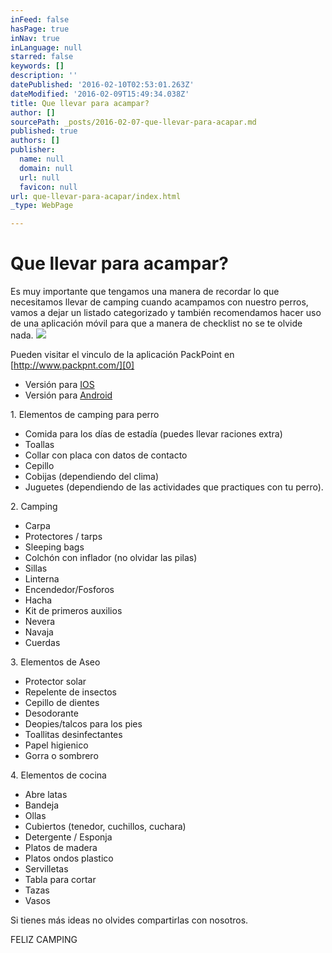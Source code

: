```yaml
---
inFeed: false
hasPage: true
inNav: true
inLanguage: null
starred: false
keywords: []
description: ''
datePublished: '2016-02-10T02:53:01.263Z'
dateModified: '2016-02-09T15:49:34.038Z'
title: Que llevar para acampar?
author: []
sourcePath: _posts/2016-02-07-que-llevar-para-acapar.md
published: true
authors: []
publisher:
  name: null
  domain: null
  url: null
  favicon: null
url: que-llevar-para-acapar/index.html
_type: WebPage

---
```

# Que llevar para acampar?

Es muy importante  que tengamos una manera de recordar lo que necesitamos llevar de camping cuando acampamos con nuestro perros, vamos a dejar un listado categorizado y también recomendamos hacer uso de una aplicación móvil  para que a manera de checklist no se te olvide nada.
![](https://the-grid-user-content.s3-us-west-2.amazonaws.com/b3489df8-4f77-4f2a-bc35-5d311e6625e5.jpg)

Pueden visitar el vinculo de la aplicación PackPoint en [http://www.packpnt.com/][0]

* Versión para [IOS][1]
* Versión para [Android][2]

1\. Elementos de camping para perro

* Comida para los días de estadía (puedes llevar raciones extra)
* Toallas
* Collar con placa con datos de contacto
* Cepillo
* Cobijas (dependiendo del clima)
* Juguetes (dependiendo de las actividades que practiques con tu perro).

2\. Camping 

* Carpa
* Protectores / tarps
* Sleeping bags
* Colchón con inflador (no olvidar las pilas)
* Sillas
* Linterna
* Encendedor/Fosforos
* Hacha
* Kit de primeros auxilios
* Nevera
* Navaja
* Cuerdas

3\. Elementos de Aseo

* Protector solar
* Repelente de insectos
* Cepillo de dientes
* Desodorante
* Deopies/talcos para los pies 
* Toallitas desinfectantes
* Papel higienico
* Gorra o sombrero

4\. Elementos de cocina

* Abre latas 
* Bandeja 
* Ollas
* Cubiertos (tenedor, cuchillos, cuchara)
* Detergente / Esponja 
* Platos de madera 
* Platos ondos plastico
* Servilletas
* Tabla para cortar 
* Tazas
* Vasos 

Si tienes más ideas no olvides compartirlas con nosotros.

FELIZ CAMPING

[0]: http://www.packpnt.com/
[1]: https://itunes.apple.com/us/app/packpoint-packing-list-travel/id896337401?mt=8
[2]: https://play.google.com/store/apps/details?id=com.YRH.PackPoint